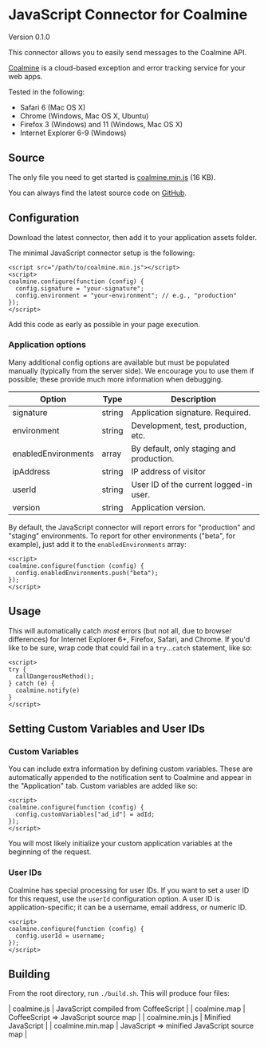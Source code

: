 JavaScript Connector for Coalmine
=================================

Version 0.1.0

This connector allows you to easily send messages to the Coalmine API.

[Coalmine](https://www.getcoalmine.com) is a cloud-based exception and error tracking service for your web apps.

Tested in the following:

* Safari 6 (Mac OS X)
* Chrome (Windows, Mac OS X, Ubuntu)
* Firefox 3 (Windows) and 11 (Windows, Mac OS X)
* Internet Explorer 6-9 (Windows)

Source
------

The only file you need to get started is [coalmine.min.js](https://raw.github.com/coalmine/coalmine_javascript/master/coalmine.min.js) (16 KB).

You can always find the latest source code on [GitHub](https://github.com/coalmine/coalmine_javascript).

Configuration
-------------

Download the latest connector, then add it to your application assets folder.

The minimal JavaScript connector setup is the following:

    <script src="/path/to/coalmine.min.js"></script>
    <script>
    coalmine.configure(function (config) {
      config.signature = "your-signature";
      config.environment = "your-environment"; // e.g., "production"
    });
    </script>

Add this code as early as possible in your page execution.

### Application options

Many additional config options are available but must be populated manually (typically from the server side). We encourage you to use them if possible; these provide much more information when debugging.

| Option              | Type   | Description                              |
| ------------------- | ------ | ---------------------------------------- |
| signature           | string | Application signature.  Required.        |
| environment         | string | Development, test, production, etc.      |
| enabledEnvironments | array  | By default, only staging and production. |
| ipAddress           | string | IP address of visitor                    |
| userId              | string | User ID of the current logged-in user.   |
| version             | string | Application version.                     |

By default, the JavaScript connector will report errors for "production" and "staging" environments.  To report for other environments ("beta", for  example), just add it to the `enabledEnvironments` array:

    <script>
    coalmine.configure(function (config) {
      config.enabledEnvironments.push("beta");
    });
    </script>

Usage
-----

This will automatically catch *most* errors (but not all, due to browser differences) for Internet Explorer 6+, Firefox, Safari, and Chrome.  If you'd like to be sure, wrap code that could fail in a `try`...`catch` statement, like so:

    <script>
    try {
      callDangerousMethod();
    } catch (e) {
      coalmine.notify(e)
    }
    </script>

Setting Custom Variables and User IDs
-------------------------------------

### Custom Variables

You can include extra information by defining custom variables. These are automatically appended to the notification sent to Coalmine and appear in the "Application" tab. Custom variables are added like so:

    <script>
    coalmine.configure(function (config) {
      config.customVariables["ad_id"] = adId;
    });
    </script>

You will most likely initialize your custom application variables at the beginning of the request.

### User IDs

Coalmine has special processing for user IDs.  If you want to set a user ID for this request, use the `userId` configuration option.  A user ID is application-specific; it can be a username, email address, or numeric ID.

    <script>
    coalmine.configure(function (config) {
      config.userId = username;
    });
    </script>

Building
--------

From the root directory, run `./build.sh`.  This will produce four files:

| coalmine.js      | JavaScript compiled from CoffeeScript        |
| coalmine.map     | CoffeeScript => JavaScript source map        |
| coalmine.min.js  | Minified JavaScript                          |
| coalmine.min.map | JavaScript => minified JavaScript source map |
